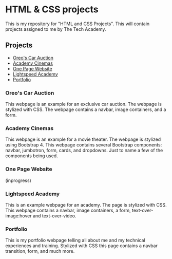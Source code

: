 # HTML & CSS projects
This is my repository for "HTML and CSS Projects". This will contain projects assigned to me by The Tech Academy.


## Projects
- [Oreo's Car Auction](https://github.com/PDXoreothekID/HTML_CSS/tree/main/Oreo's_car_auction)
- [Academy Cinemas](https://github.com/PDXoreothekID/HTML_CSS/tree/main/Academy_Cinemas)
- [One Page Website](https://github.com/PDXoreothekID/HTML_CSS/tree/main/One-Page%20Website)
- [Lightspeed Academy](https://github.com/PDXoreothekID/HTML_CSS/tree/main/Lightspeed_Academy)
- [Portfolio](https://github.com/PDXoreothekID/HTML_CSS/tree/main/Portfolio)


### Oreo's Car Auction
This webpage is an example for an exclusive car auction. The webpage is stylized with CSS. The webpage contains a navbar, image containers, and a form. 




### Academy Cinemas
This webpage is an example for a movie theater. The webpage is stylized using Bootstrap 4. This webpage contains several Bootstrap components: navbar, jumbotron, form, cards, and dropdowns. Just to name a few of the components being used. 



### One Page Website
(inprogress)

### Lightspeed Academy
This is an example webpage for an academy. The page is stylized with CSS. This webpage contains a navbar, image containers, a form, text-over-image:hover and text-over-video. 



### Portfolio
This is my portfolio webpage telling all about me and my technical experiences and training. Stylized with CSS this page contains a navbar transition, form, and much more.
